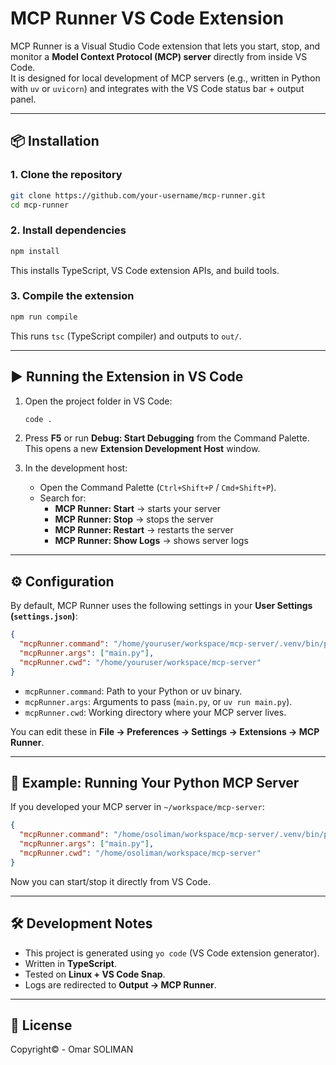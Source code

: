 # MCP Runner VS Code Extension

MCP Runner is a Visual Studio Code extension that lets you start, stop, and monitor a **Model Context Protocol (MCP) server** directly from inside VS Code.  
It is designed for local development of MCP servers (e.g., written in Python with `uv` or `uvicorn`) and integrates with the VS Code status bar + output panel.

---

## 📦 Installation

### 1. Clone the repository

```bash
git clone https://github.com/your-username/mcp-runner.git
cd mcp-runner
```

### 2. Install dependencies

```bash
npm install
```

This installs TypeScript, VS Code extension APIs, and build tools.

### 3. Compile the extension

```bash
npm run compile
```

This runs `tsc` (TypeScript compiler) and outputs to `out/`.

---

## ▶ Running the Extension in VS Code

1. Open the project folder in VS Code:

   ```bash
   code .
   ```

2. Press **F5** or run **Debug: Start Debugging** from the Command Palette.  
   This opens a new **Extension Development Host** window.

3. In the development host:
   - Open the Command Palette (`Ctrl+Shift+P` / `Cmd+Shift+P`).
   - Search for:
     - **MCP Runner: Start** → starts your server
     - **MCP Runner: Stop** → stops the server
     - **MCP Runner: Restart** → restarts the server
     - **MCP Runner: Show Logs** → shows server logs

---

## ⚙ Configuration

By default, MCP Runner uses the following settings in your **User Settings (`settings.json`)**:

```json
{
  "mcpRunner.command": "/home/youruser/workspace/mcp-server/.venv/bin/python",
  "mcpRunner.args": ["main.py"],
  "mcpRunner.cwd": "/home/youruser/workspace/mcp-server"
}
```

- `mcpRunner.command`: Path to your Python or uv binary.
- `mcpRunner.args`: Arguments to pass (`main.py`, or `uv run main.py`).
- `mcpRunner.cwd`: Working directory where your MCP server lives.

You can edit these in **File → Preferences → Settings → Extensions → MCP Runner**.

---

## 🚀 Example: Running Your Python MCP Server

If you developed your MCP server in `~/workspace/mcp-server`:

```json
{
  "mcpRunner.command": "/home/osoliman/workspace/mcp-server/.venv/bin/python",
  "mcpRunner.args": ["main.py"],
  "mcpRunner.cwd": "/home/osoliman/workspace/mcp-server"
}
```

Now you can start/stop it directly from VS Code.

---

## 🛠 Development Notes

- This project is generated using `yo code` (VS Code extension generator).
- Written in **TypeScript**.
- Tested on **Linux + VS Code Snap**.
- Logs are redirected to **Output → MCP Runner**.

---

## 📜 License

Copyright© - Omar SOLIMAN